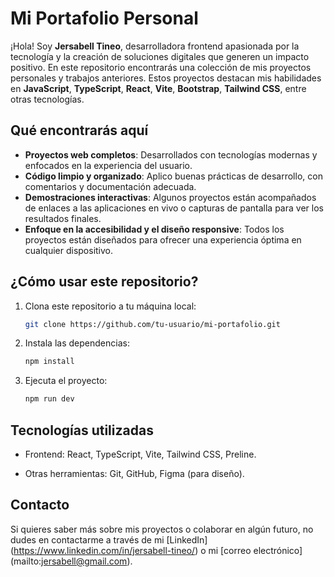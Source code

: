 # Mi Portafolio Personal

¡Hola! Soy **Jersabell Tineo**, desarrolladora frontend apasionada por la tecnología y la creación de soluciones digitales que generen un impacto positivo. En este repositorio encontrarás una colección de mis proyectos personales y trabajos anteriores. Estos proyectos destacan mis habilidades en **JavaScript**, **TypeScript**, **React**, **Vite**, **Bootstrap**, **Tailwind CSS**, entre otras tecnologías.

## Qué encontrarás aquí

- **Proyectos web completos**: Desarrollados con tecnologías modernas y enfocados en la experiencia del usuario.
- **Código limpio y organizado**: Aplico buenas prácticas de desarrollo, con comentarios y documentación adecuada.
- **Demostraciones interactivas**: Algunos proyectos están acompañados de enlaces a las aplicaciones en vivo o capturas de pantalla para ver los resultados finales.
- **Enfoque en la accesibilidad y el diseño responsive**: Todos los proyectos están diseñados para ofrecer una experiencia óptima en cualquier dispositivo.

## ¿Cómo usar este repositorio?

1. Clona este repositorio a tu máquina local:
   ```bash
   git clone https://github.com/tu-usuario/mi-portafolio.git
   ```

2. Instala las dependencias:
   ```bash
   npm install
   ```

3. Ejecuta el proyecto:
   ```bash
   npm run dev
   ```

## Tecnologías utilizadas

- Frontend: React, TypeScript, Vite, Tailwind CSS, Preline.

- Otras herramientas: Git, GitHub, Figma (para diseño).

## Contacto
Si quieres saber más sobre mis proyectos o colaborar en algún futuro, no dudes en contactarme a través de mi  [LinkedIn] (https://www.linkedin.com/in/jersabell-tineo/) o mi [correo electrónico] (mailto:jersabell@gmail.com).
